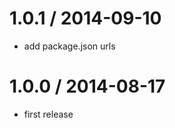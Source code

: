 
1.0.1 / 2014-09-10
==================

 * add package.json urls

1.0.0 / 2014-08-17
==================

 * first release
